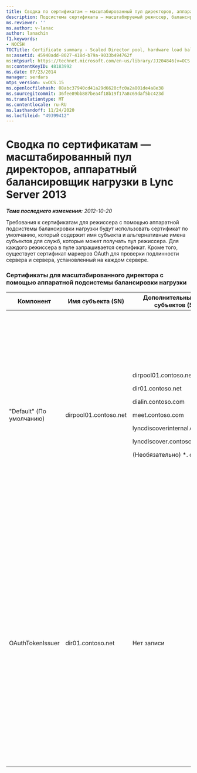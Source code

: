 ```yaml
---
title: Сводка по сертификатам — масштабированный пул директоров, аппаратный балансировщик нагрузки
description: Подсистема сертификата — масштабируемый режиссер, балансировщик аппаратной нагрузки.
ms.reviewer: ''
ms.author: v-lanac
author: lanachin
f1.keywords:
- NOCSH
TOCTitle: Certificate summary - Scaled Director pool, hardware load balancer
ms:assetid: 45940add-8027-418d-b79a-9033b494762f
ms:mtpsurl: https://technet.microsoft.com/en-us/library/JJ204846(v=OCS.15)
ms:contentKeyID: 48183992
ms.date: 07/23/2014
manager: serdars
mtps_version: v=OCS.15
ms.openlocfilehash: 08abc37940cd41a29d6620cfc0a2a801de4a8e38
ms.sourcegitcommit: 36fee89bb887bea4f18b19f17a8c69daf5bc423d
ms.translationtype: MT
ms.contentlocale: ru-RU
ms.lasthandoff: 11/24/2020
ms.locfileid: "49399412"
---
```

# <a name="certificate-summary---scaled-director-pool-hardware-load-balancer-in-lync-server-2013"></a>Сводка по сертификатам — масштабированный пул директоров, аппаратный балансировщик нагрузки в Lync Server 2013

<div data-xmlns="http://www.w3.org/1999/xhtml">

<div class="topic" data-xmlns="http://www.w3.org/1999/xhtml" data-msxsl="urn:schemas-microsoft-com:xslt" data-cs="https://msdn.microsoft.com/">

<div data-asp="https://msdn2.microsoft.com/asp">



</div>

<div id="mainSection">

<div id="mainBody">

<span> </span>

_**Тема последнего изменения:** 2012-10-20_

Требования к сертификатам для режиссера с помощью аппаратной подсистемы балансировки нагрузки будут использовать сертификат по умолчанию, который содержит имя субъекта и альтернативные имена субъектов для служб, которые может получать пул режиссера. Для каждого режиссера в пуле запрашивается сертификат. Кроме того, существует сертификат маркеров OAuth для проверки подлинности сервера и сервера, установленный на каждом сервере.

### <a name="certificates-for-a-scaled-director-using-a-hardware-load-balancer"></a>Сертификаты для масштабированного директора с помощью аппаратной подсистемы балансировки нагрузки

<table>
<colgroup>
<col style="width: 25%" />
<col style="width: 25%" />
<col style="width: 25%" />
<col style="width: 25%" />
</colgroup>
<thead>
<tr class="header">
<th>Компонент</th>
<th>Имя субъекта (SN)</th>
<th>Дополнительные имена субъектов (SAN)</th>
<th>Комментарии</th>
</tr>
</thead>
<tbody>
<tr class="odd">
<td><p>"Default" (По умолчанию)</p></td>
<td><p>dirpool01.contoso.net</p></td>
<td><p>dirpool01.contoso.net</p>
<p>dir01.contoso.net</p>
<p>dialin.contoso.com</p>
<p>meet.contoso.com</p>
<p>lyncdiscoverinternal.contoso.com</p>
<p>lyncdiscover.contoso.com</p>
<p>(Необязательно) *. contoso.com</p></td>
<td><p>Сертификаты в службе каталогов могут запрашиваться либо с помощью внутреннего управляемого центра сертификации (ЦС), либо из общедоступного центра сертификации.</p>
<p>Режиссер отвечает на запросы на обратных прокси-серверах периметра или пограничного сервера.</p>
<p>Или подстановочный знак для простых URL-адресов</p></td>
</tr>
<tr class="even">
<td><p>OAuthTokenIssuer</p></td>
<td><p>dir01.contoso.net</p></td>
<td><p>Нет записи</p></td>
<td>


> [!IMPORTANT]
> Обратите внимание, что минимальная длина ключа составляет 1024, но вы можете получить предупреждение о том, что минимальная рекомендуемая длина ключа составляет 2048 бит.


<p>Сертификат OAuthTokenIssuer является однозначным сертификатом для серверов с проверкой подлинности в крупномасштабной среде и может запрашиваться из внутреннего или общедоступного ЦС. Требуется сертификат.</p></td>
</tr>
</tbody>
</table>


</div>

<span> </span>

</div>

</div>

</div>

